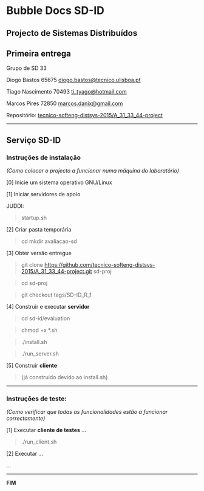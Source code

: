 # Bubble Docs SD-ID
## Projecto de Sistemas Distribuídos ##

## Primeira entrega ##

Grupo de SD 33

Diogo Bastos	65675 diogo.bastos@tecnico.ulisboa.pt 

Tiago Nascimento 70493	ti_tyago@hotmail.com

Marcos Pires 	 72850	marcos.danix@gmail.com



Repositório:
[tecnico-softeng-distsys-2015/A_31_33_44-project](https://github.com/tecnico-softeng-distsys-2015/A_31_33_44-project/)


-------------------------------------------------------------------------------

## Serviço SD-ID

### Instruções de instalação 
*(Como colocar o projecto a funcionar numa máquina do laboratório)*

[0] Inicie um sistema operativo GNU/Linux


[1] Iniciar servidores de apoio

JUDDI:
> startup.sh

[2] Criar pasta temporária

> cd 
> mkdir avaliacao-sd

[3] Obter versão entregue

> git clone https://github.com/tecnico-softeng-distsys-2015/A_31_33_44-project.git sd-proj

> cd sd-proj

> git checkout tags/SD-ID_R_1



[4] Construir e executar **servidor**

> cd sd-id/evaluation

> chmod +x *.sh

> ./install.sh

> ./run_server.sh



[5] Construir **cliente**

> (já construido devido ao install.sh)


-------------------------------------------------------------------------------

### Instruções de teste: ###
*(Como verificar que todas as funcionalidades estão a funcionar correctamente)*


[1] Executar **cliente de testes** ...

> ./run_client.sh


[2] Executar ...



...


-------------------------------------------------------------------------------
**FIM**
